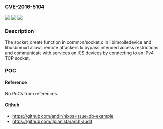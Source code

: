 ### [CVE-2016-5104](https://cve.mitre.org/cgi-bin/cvename.cgi?name=CVE-2016-5104)
![](https://img.shields.io/static/v1?label=Product&message=n%2Fa&color=blue)
![](https://img.shields.io/static/v1?label=Version&message=n%2Fa&color=blue)
![](https://img.shields.io/static/v1?label=Vulnerability&message=n%2Fa&color=brighgreen)

### Description

The socket_create function in common/socket.c in libimobiledevice and libusbmuxd allows remote attackers to bypass intended access restrictions and communicate with services on iOS devices by connecting to an IPv4 TCP socket.

### POC

#### Reference
No PoCs from references.

#### Github
- https://github.com/andir/nixos-issue-db-example
- https://github.com/ilpianista/arch-audit

